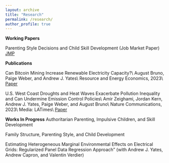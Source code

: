```yaml
---
layout: archive
title: "Research"
permalink: /research/
author_profile: true
---
```


<!-- {% if author.googlescholar %}
  You can also find my articles on <u><a href="{{author.googlescholar}}">my Google Scholar profile</a>.</u>
{% endif %}

{% include base_path %}

{% for post in site.publications reversed %}
  {% include archive-single.html %}
{% endfor %} -->
**Working Papers**

Parenting Style Decisions and Child Skill Development (Job Market Paper) <a href="https://augustbruno.github.io/files/aab_jmp.pdf" target="_blank">JMP</a>



**Publications**

Can Bitcoin Mining Increase Renewable Electricity Capacity?\\
August Bruno, Paige Weber, and Andrew J. Yates\\
Resource and Energy Economics, 2023\\
[Paper](https://www.sciencedirect.com/science/article/pii/S0928765523000313?via%3Dihub) 

U.S. West Coast Droughts and Heat Waves Exacerbate Pollution Inequality and Can Undermine Emission Control Policies\\
Amir Zeighami, Jordan Kern, Andrew J. Yates, Paige Weber, and August Bruno\\
Nature Communications, 2023\\
Media: LATimes\\
[Paper](https://www.nature.com/articles/s41467-023-37080-0) 

**Works In Progress**
Authoritarian Parenting, Impulsive Children, and Skill Development

Family Structure, Parenting Style, and Child Development

Estimating Heterogeneous Marginal Environmental Effects on Electrical Grids: Regularized Panel Data Regression Approach” (with Andrew J. Yates, Andrew Capron, and Valentin Verdier)